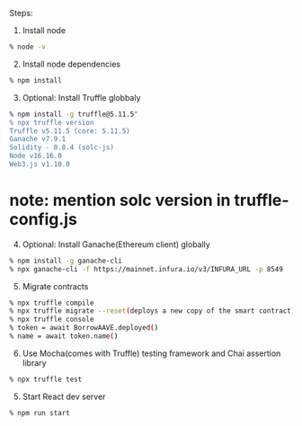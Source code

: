 Steps:
1. Install node
```sh
% node -v
```

2. Install node dependencies
```sh
% npm install 
```

3. Optional: Install Truffle globbaly
```sh
% npm install -g truffle@5.11.5"
% npx truffle version
Truffle v5.11.5 (core: 5.11.5)
Ganache v7.9.1
Solidity - 0.8.4 (solc-js)
Node v16.16.0
Web3.js v1.10.0
```
# note: mention solc version in truffle-config.js

4. Optional: Install Ganache(Ethereum client) globally
```sh
% npm install -g ganache-cli
% npx ganache-cli -f https://mainnet.infura.io/v3/INFURA_URL -p 8549
```

5. Migrate contracts
```sh 
% npx truffle compile
% npx truffle migrate --reset(deploys a new copy of the smart contract)
% npx truffle console
% token = await BorrowAAVE.deployed()
% name = await token.name()
```

6. Use Mocha(comes with Truffle) testing framework and Chai assertion library
```sh
% npx truffle test
```


5. Start React dev server
```sh
% npm run start
```